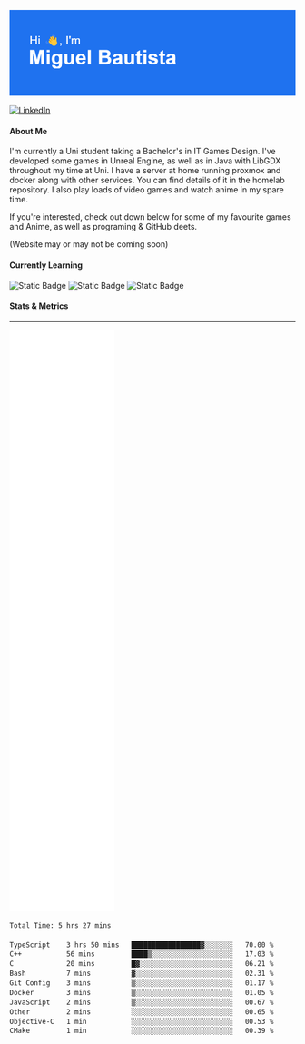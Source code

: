 ![](header.png)  

[![LinkedIn](https://img.shields.io/badge/linkedin-%230077B5.svg?style=for-the-badge&logo=linkedin&logoColor=white)](https://www.linkedin.com/in/miguelangelobautista/) 
<!-- [![Static Badge](https://img.shields.io/badge/Website-black?style=for-the-badge&labelColor=white)] Under Construction--> 




#### About Me 
I'm currently a Uni student taking a Bachelor's in IT Games Design. I've developed some games in Unreal Engine, as well as in Java with LibGDX throughout my time at Uni. I have a server at home running proxmox and docker along with other services. You can find details of it in the homelab repository. I also play loads of video games and watch anime in my spare time.

If you're interested, check out down below for some of my favourite games and Anime, as well as programing & GitHub deets.

(Website may or may not be coming soon)



#### Currently Learning

![Static Badge](https://img.shields.io/badge/C%2B%2B-blue?style=for-the-badge&logo=cplusplus)
![Static Badge](https://img.shields.io/badge/Unreal_Engine-black?style=for-the-badge&logo=unrealengine)
![Static Badge](https://img.shields.io/badge/Java-white?style=for-the-badge&color=red)

<!-- ### Languages and Tools
---
<p float="left">
  <img src="./Icons/python-color.svg" width="5%">
  <img src="./Icons/cplusplus-color.svg" width="5%">
  <img src="./Icons/docker-color.svg" width="5%">
  <img src="./Icons/javascript-color.svg" width="5%">
  <img src="./Icons/portainer-color.svg" width="5%">
  <img src="./Icons/proxmox-color.svg" width="5%">
  <img src="./Icons/unrealengine-color.svg" width="5%">
  <img src="./Icons/androidstudio-color.svg" width="5%">
  <img src="./Icons/html5-color.svg" width="5%">
</p> -->

#### Stats & Metrics
---

![](github-metrics.svg)


<!--START_SECTION:waka-->

```txt
Total Time: 5 hrs 27 mins

TypeScript    3 hrs 50 mins   █████████████████▓░░░░░░░   70.00 %
C++           56 mins         ████▒░░░░░░░░░░░░░░░░░░░░   17.03 %
C             20 mins         █▓░░░░░░░░░░░░░░░░░░░░░░░   06.21 %
Bash          7 mins          ▓░░░░░░░░░░░░░░░░░░░░░░░░   02.31 %
Git Config    3 mins          ▒░░░░░░░░░░░░░░░░░░░░░░░░   01.17 %
Docker        3 mins          ▒░░░░░░░░░░░░░░░░░░░░░░░░   01.05 %
JavaScript    2 mins          ▒░░░░░░░░░░░░░░░░░░░░░░░░   00.67 %
Other         2 mins          ░░░░░░░░░░░░░░░░░░░░░░░░░   00.65 %
Objective-C   1 min           ░░░░░░░░░░░░░░░░░░░░░░░░░   00.53 %
CMake         1 min           ░░░░░░░░░░░░░░░░░░░░░░░░░   00.39 %
```

<!--END_SECTION:waka-->


<!-- Relevant Links
https://reheader.glitch.me/home - Header Images

https://wakatime.com/dashboard - Waka Metrics

https://shields.io/badges - Badges
https://github.com/Ileriayo/markdown-badges?tab=readme-ov-file#usage - Other Badges

https://simpleicons.org/ - Icons

https://github.com/lowlighter/metrics - Metrics
https://metrics.lecoq.io/embed?user=NomaDiix - Metrics builder

https://github.com/topics/github-profile-readme - GitHub profile README topic

https://zzetao.github.io/awesome-github-profile/ - Example profile READMEs

 -->
